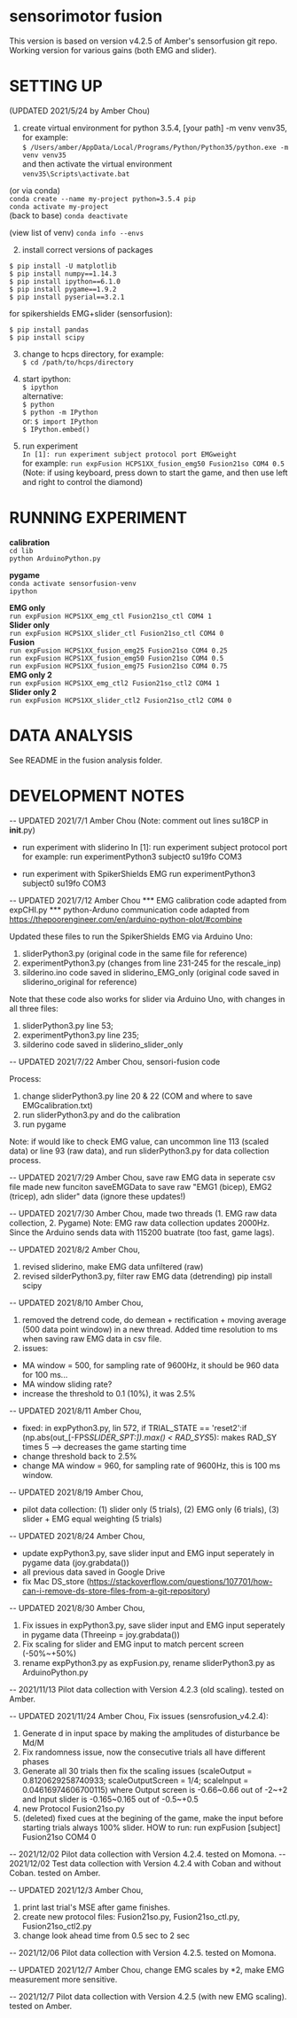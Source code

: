 # sensorimotor fusion 

This version is based on version v4.2.5 of Amber's sensorfusion git repo. Working version for various gains (both EMG and slider).

# SETTING UP 
(UPDATED 2021/5/24 by Amber Chou)

1. create virtual environment for python 3.5.4, [your path] -m venv venv35, for example: <br/>
`$ /Users/amber/AppData/Local/Programs/Python/Python35/python.exe -m venv venv35`<br/>
and then activate the virtual environment<br/>
`venv35\Scripts\activate.bat`<br/>

(or via conda)<br/>
`conda create --name my-project python=3.5.4 pip`<br/>
`conda activate my-project`<br/>
(back to base) `conda deactivate`<br/>

(view list of venv) `conda info --envs`<br/>


2. install correct versions of packages<br/>

`$ pip install -U matplotlib `<br/>
`$ pip install numpy==1.14.3 `<br/>
`$ pip install ipython==6.1.0 `<br/>
`$ pip install pygame==1.9.2 `<br/>
`$ pip install pyserial==3.2.1`<br/>


for spikershields EMG+slider (sensorfusion):<br/>

`$ pip install pandas` <br/>
`$ pip install scipy`


3. change to hcps directory, for example: <br/>
`$ cd /path/to/hcps/directory`

4. start ipython:<br/>
`$ ipython`<br/>
alternative: <br/>
`$ python`<br/>
`$ python -m IPython`<br/>
or:
`$ import IPython` <br/>
`$ IPython.embed()`

5. run experiment<br/>
`In [1]: run experiment subject protocol port EMGweight`<br/>
for example: `run expFusion HCPS1XX_fusion_emg50 Fusion21so COM4 0.5` <br/>
(Note: if using keyboard, press down to start the game, and then use left and right to control the diamond)

# RUNNING EXPERIMENT

**calibration**<br/>
`cd lib`<br/>
`python ArduinoPython.py`

**pygame**<br/>
`conda activate sensorfusion-venv`<br/>
`ipython`

**EMG only**<br/>
`run expFusion HCPS1XX_emg_ctl Fusion21so_ctl COM4 1`<br/>
**Slider only**<br/>
`run expFusion HCPS1XX_slider_ctl Fusion21so_ctl COM4 0`<br/>
**Fusion**<br/>
`run expFusion HCPS1XX_fusion_emg25 Fusion21so COM4 0.25`<br/>
`run expFusion HCPS1XX_fusion_emg50 Fusion21so COM4 0.5`<br/>
`run expFusion HCPS1XX_fusion_emg75 Fusion21so COM4 0.75`<br/>
**EMG only 2**<br/>
`run expFusion HCPS1XX_emg_ctl2 Fusion21so_ctl2 COM4 1`<br/>
**Slider only 2**<br/>
`run expFusion HCPS1XX_slider_ctl2 Fusion21so_ctl2 COM4 0`<br/>

# DATA ANALYSIS
See README in the fusion analysis folder.

# DEVELOPMENT NOTES 

-- UPDATED 2021/7/1 Amber Chou
(Note: comment out lines su18CP in __init__.py)

-  run experiment with sliderino
In [1]: run experiment subject protocol port 
for example: run experimentPython3 subject0 su19fo COM3

-  run experiment with SpikerShields EMG
run experimentPython3 subject0 su19fo COM3

-- UPDATED 2021/7/12 Amber Chou
*** EMG calibration code adapted from expCHI.py
*** python-Arduno communication code adapted from https://thepoorengineer.com/en/arduino-python-plot/#combine

Updated these files to run the SpikerShields EMG via Arduino Uno:
1. sliderPython3.py (original code in the same file for reference) 
2. experimentPython3.py (changes from line 231-245 for the rescale_inp)
3. silderino.ino code saved in sliderino_EMG_only (original code saved in sliderino_original for reference)

Note that these code also works for slider via Arduino Uno, with changes in all three files: 
1. sliderPython3.py line 53; 
2. experimentPython3.py line 235; 
3. silderino code saved in sliderino_slider_only

-- UPDATED 2021/7/22 Amber Chou, sensori-fusion code

Process:
1. change sliderPython3.py line 20 & 22 (COM and where to save EMGcalibration.txt)
2. run sliderPython3.py and do the calibration
3. run pygame

Note: if would like to check EMG value, can uncommon line 113 (scaled data) or line 93 (raw data), and run sliderPython3.py for data collection process.


-- UPDATED 2021/7/29 Amber Chou, save raw EMG data in seperate csv file
made new funciton saveEMGData to save raw "EMG1 (bicep), EMG2 (tricep), adn slider" data
(ignore these updates!)

-- UPDATED 2021/7/30 Amber Chou, made two threads (1. EMG raw data collection, 2. Pygame)
Note: EMG raw data collection updates 2000Hz. Since the Arduino sends data with 115200 buatrate (too fast, game lags).

-- UPDATED 2021/8/2 Amber Chou,
1. revised sliderino, make EMG data unfiltered (raw)
2. revised silderPython3.py, filter raw EMG data (detrending)
pip install scipy

-- UPDATED 2021/8/10 Amber Chou,
1. removed the detrend code, do demean + rectification + moving average (500 data point window) in a new thread. Added time resolution to ms when saving raw EMG data in csv file. 
2. issues: 
- MA window = 500, for sampling rate of 9600Hz, it should be 960 data for 100 ms...
- MA window sliding rate?
- increase the threshold to 0.1 (10%), it was 2.5%

-- UPDATED 2021/8/11 Amber Chou,
- fixed: in expPython3.py, lin 572, if TRIAL_STATE == 'reset2':if (np.abs(out_[-FPS*SLIDER_SPT:]).max() < RAD_SYS*5): makes RAD_SY times 5 --> decreases the game starting time
- change threshold back to 2.5%
- change MA window = 960, for sampling rate of 9600Hz, this is 100 ms window.

-- UPDATED 2021/8/19 Amber Chou,
- pilot data collection: (1) slider only (5 trials), (2) EMG only (6 trials), (3) slider + EMG equal weighting (5 trials)

-- UPDATED 2021/8/24 Amber Chou,
- update expPython3.py, save slider input and EMG input seperately in pygame data (joy.grabdata())
- all previous data saved in Google Drive
- fix Mac DS_store (https://stackoverflow.com/questions/107701/how-can-i-remove-ds-store-files-from-a-git-repository)

-- UPDATED 2021/8/30 Amber Chou,
1. Fix issues in expPython3.py, save slider input and EMG input seperately in pygame data (Threeinp = joy.grabdata())
2. Fix scaling for slider and EMG input to match percent screen (-50%~+50%)
3. rename expPython3.py as expFusion.py, rename sliderPython3.py as ArduinoPython.py

-- 2021/11/13 Pilot data collection with Version 4.2.3 (old scaling). tested on Amber.

-- UPDATED 2021/11/24 Amber Chou,
Fix issues (sensrofusion_v4.2.4):
1. Generate d in input space by making the amplitudes of disturbance be Md/M
2. Fix randomness issue, now the consecutive trials all have different phases
3. Generate all 30 trials then fix the scaling issues (scaleOutput = 0.8120629258740933; scaleOutputScreen = 1/4; scaleInput = 0.04616974606700115) where Output screen is -0.66~0.66 out of -2~+2 and Input slider is -0.165~0.165 out of -0.5~+0.5
4. new Protocol Fusion21so.py
5. (deleted) fixed cues at the begining of the game, make the input before starting trials always 100% slider. 
HOW to run:
run expFusion [subject] Fusion21so COM4 0

-- 2021/12/02 Pilot data collection with Version 4.2.4. tested on Momona.
-- 2021/12/02 Test data collection with Version 4.2.4 with Coban and without Coban. tested on Amber.

-- UPDATED 2021/12/3 Amber Chou,
1. print last trial's MSE after game finishes.
2. create new protocol files: Fusion21so.py, Fusion21so_ctl.py, Fusion21so_ctl2.py
3. change look ahead time from 0.5 sec to 2 sec

-- 2021/12/06 Pilot data collection with Version 4.2.5. tested on Momona.

-- UPDATED 2021/12/7 Amber Chou,
change EMG scales by *2, make EMG measurement more sensitive.

-- 2021/12/7 Pilot data collection with Version 4.2.5 (with new EMG scaling). tested on Amber.



